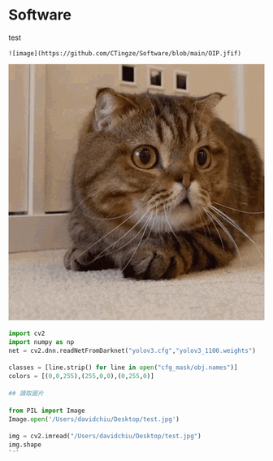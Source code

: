 # Software
test

    
    ![image](https://github.com/CTingze/Software/blob/main/OIP.jfif)

![image](https://github.com/CTingze/Software/blob/main/tenor.gif)

``` python
import cv2
import numpy as np
net = cv2.dnn.readNetFromDarknet("yolov3.cfg","yolov3_1100.weights")

classes = [line.strip() for line in open("cfg_mask/obj.names")]
colors = [(0,0,255),(255,0,0),(0,255,0)]

## 讀取圖片

from PIL import Image
Image.open('/Users/davidchiu/Desktop/test.jpg')
	
img = cv2.imread("/Users/davidchiu/Desktop/test.jpg")
img.shape
`‵`

